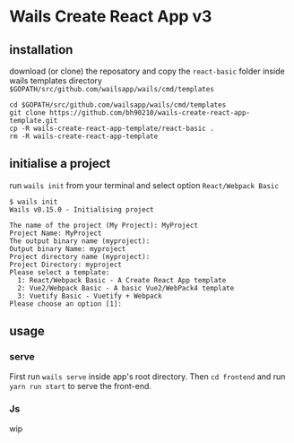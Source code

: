 # Wails Create React App v3

## installation

download (or clone) the reposatory and copy the `react-basic` folder inside wails templates directory `$GOPATH/src/github.com/wailsapp/wails/cmd/templates`

```
cd $GOPATH/src/github.com/wailsapp/wails/cmd/templates
git clone https://github.com/bh90210/wails-create-react-app-template.git
cp -R wails-create-react-app-template/react-basic .
rm -R wails-create-react-app-template
```

## initialise a project 

run `wails init` from your terminal and select option `React/Webpack Basic`
```
$ wails init
Wails v0.15.0 - Initialising project

The name of the project (My Project): MyProject        
Project Name: MyProject
The output binary name (myproject): 
Output binary Name: myproject
Project directory name (myproject): 
Project Directory: myproject
Please select a template:
  1: React/Webpack Basic - A Create React App template
  2: Vue2/Webpack Basic - A basic Vue2/WebPack4 template
  3: Vuetify Basic - Vuetify + Webpack
Please choose an option [1]: 
```

## usage 

### serve

First run `wails serve` inside app's root directory.
Then `cd frontend` and run `yarn run start` to serve the front-end.

### Js

wip
